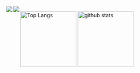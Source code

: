 <a href="https://github.com/anuraghazra/github-readme-stats">
  <img align="left" src="https://github-readme-stats.vercel.app/api?username=kenboo0426&count_private=true&show_icons=true&theme=radical" />
</a>
<a href="https://github.com/anuraghazra/github-readme-stats">
  <img align="left" src="https://github-readme-stats.vercel.app/api/top-langs/?username=kenboo0426&count_private&theme=radical" />
</a>


<p align="left"> 
  <img alt="Top Langs" height="150px" src="https://github-readme-stats.vercel.app/api/top-langs/?username=kenboo0426&layout=compact&show_icons=true&theme=onedark" />
  <img alt="github stats" height="150px" src="https://github-readme-stats.vercel.app/api?username=kenboo0426&theme=onedark&show_icons=ture" />
</p>
